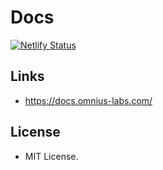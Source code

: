 # Docs

[![Netlify Status](https://api.netlify.com/api/v1/badges/21e6cdbb-4056-4d79-8f0c-70c7473e9280/deploy-status)](https://app.netlify.com/sites/docs-omnius-labs/deploys)

## Links

+ <https://docs.omnius-labs.com/>

## License

+ MIT License.
